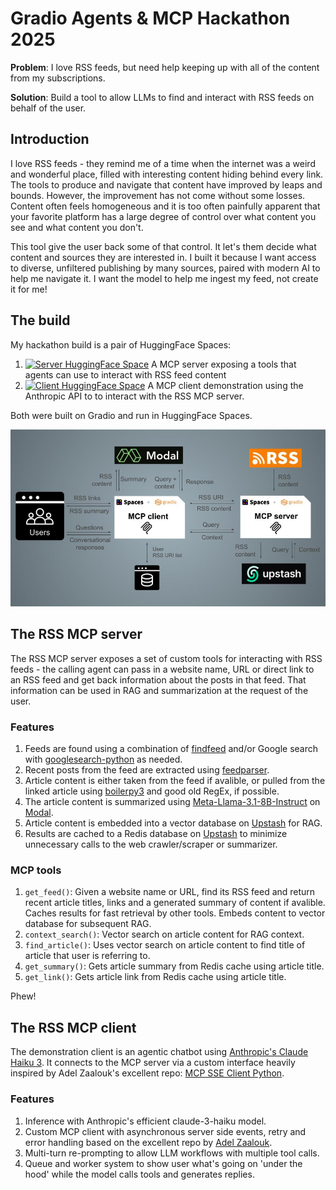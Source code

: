 # Gradio Agents &amp; MCP Hackathon 2025

**Problem**: I love RSS feeds, but need help keeping up with all of the content from my subscriptions.

**Solution**: Build a tool to allow LLMs to find and interact with RSS feeds on behalf of the user.

## Introduction

I love RSS feeds - they remind me of a time when the internet was a weird and wonderful place, filled with interesting content hiding behind every link. The tools to produce and navigate that content have improved by leaps and bounds. However,  the improvement has not come without some losses. Content often feels homogeneous and it is too often painfully apparent that your favorite platform has a large degree of control over what content you see and what content you don't.

This tool give the user back some of that control. It let's them decide what content and sources they are interested in. I built it because I want access to diverse, unfiltered publishing by many sources, paired with modern AI to help me navigate it. I want the model to help me ingest my feed, not create it for me!

## The build

My hackathon build is a pair of HuggingFace Spaces:

1. [![Server HuggingFace Space](https://github.com/gperdrizet/rss-mcp-server/actions/workflows/publish_hf_space.yml/badge.svg)](https://huggingface.co/spaces/Agents-MCP-Hackathon/rss-mcp-server) A MCP server exposing a tools that agents can use to interact with RSS feed content
2. [![Client HuggingFace Space](https://github.com/gperdrizet/rss-mcp-client/actions/workflows/publish_hf_space.yml/badge.svg)](https://huggingface.co/spaces/Agents-MCP-Hackathon/rss-mcp-client) A MCP client demonstration using the Anthropic API to to interact with the RSS MCP server.

Both were built on Gradio and run in HuggingFace Spaces.

![Engineering diagram](https://github.com/gperdrizet/MCP-hackathon/blob/main/assets/engineering_diagram.jpg "engineering diagram")

## The RSS MCP server

The RSS MCP server exposes a set of custom tools for interacting with RSS feeds - the calling agent can pass in a website name, URL or direct link to an RSS feed and get back information about the posts in that feed. That information can be used in RAG and summarization at the request of the user.

### Features

1. Feeds are found using a combination of [findfeed](https://pypi.org/project/findfeed) and/or Google search with [googlesearch-python](https://pypi.org/project/googlesearch-python/) as needed.
2. Recent posts from the feed are extracted using [feedparser](https://pypi.org/project/feedparser).
3. Article content is either taken from the feed if avalible, or pulled from the linked article using [boilerpy3](https://pypi.org/project/boilerpy3/) and good old RegEx, if possible.        
4. The article content is summarized using [Meta-Llama-3.1-8B-Instruct](https://huggingface.co/meta-llama/Llama-3.1-8B-Instruct) on [Modal](https://modal.com).
5. Article content is embedded into a vector database on [Upstash](https://upstash.com/) for RAG.
6. Results are cached to a Redis database on [Upstash](https://upstash.com/) to minimize unnecessary calls to the web crawler/scraper or summarizer.

### MCP tools

1. `get_feed()`: Given a website name or URL, find its RSS feed and
    return recent article titles, links and a generated summary of content if
    avalible. Caches results for fast retrieval by other tools. Embeds content
    to vector database for subsequent RAG.
2. `context_search()`: Vector search on article content for RAG context.
3. `find_article()`: Uses vector search on article content to find title of article
    that user is referring to.
4. `get_summary()`: Gets article summary from Redis cache using article title.
5. `get_link()`: Gets article link from Redis cache using article title.

Phew!

## The RSS MCP client

The demonstration client is an agentic chatbot using [Anthropic's Claude Haiku 3](https://docs.anthropic.com/en/docs/about-claude/models/overview). It connects to the MCP server via a custom interface heavily inspired by Adel Zaalouk's excellent repo: [MCP SSE Client Python](https://github.com/zanetworker/mcp-sse-client-python).

### Features

1. Inference with Anthropic's efficient claude-3-haiku model.
2. Custom MCP client with asynchronous server side events, retry and error handling based on the excellent repo by [Adel Zaalouk](https://github.com/zanetworker/mcp-playground/tree/main).
3. Multi-turn re-prompting to allow LLM workflows with multiple tool calls.
4. Queue and worker system to show user what's going on 'under the hood' while the model calls tools and generates replies. 
    
